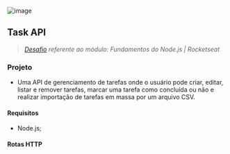 ![image](https://github.com/Carolinatxrs/task-api/assets/70086416/decaa83a-4131-4069-8eee-0b20f9af514a)


## Task API

> *[Desafio](https://efficient-sloth-d85.notion.site/Desafio-01-2d48608f47644519a408b438b52d913f) referente ao módulo: Fundamentos do Node.js | Rocketseat*

### Projeto

- Uma API de gerenciamento de tarefas onde o usuário pode criar, editar, listar e remover tarefas, marcar uma tarefa como concluída ou não e realizar importação de tarefas em massa por um arquivo CSV.


#### Requisitos

- Node.js;


#### Rotas HTTP

<br />
<br />

